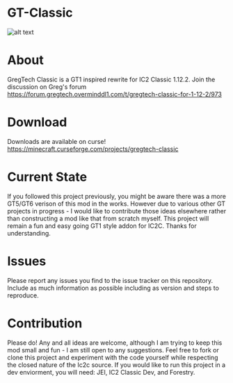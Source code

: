 # GT-Classic
![alt text](https://cdn.discordapp.com/attachments/443994226003279874/586981401404899379/splash.png)
# About 
GregTech Classic is a GT1 inspired rewrite for IC2 Classic 1.12.2. Join the discussion on Greg's forum https://forum.gregtech.overminddl1.com/t/gregtech-classic-for-1-12-2/973

# Download
Downloads are available on curse! https://minecraft.curseforge.com/projects/gregtech-classic 

# Current State
If you followed this project previously, you might be aware there was a more GT5/GT6 verison of this mod in the works. However due to various other GT projects in progress - I would like to contribute those ideas elsewhere rather than constructing a mod like that from scratch myself. This project will remain a fun and easy going GT1 style addon for IC2C. Thanks for understanding.

# Issues
Please report any issues you find to the issue tracker on this repository. Include as much information as possible including as version and steps to reproduce.

# Contribution
Please do! Any and all ideas are welcome, although I am trying to keep this mod small and fun - I am still open to any suggestions.
Feel free to fork or clone this project and experiment with the code yourself while respecting the closed nature of the Ic2c source.
If you would like to run this project in a dev enviorment, you will need: JEI, IC2 Classic Dev, and Forestry.
